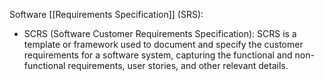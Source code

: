 Software [[Requirements Specification]] (SRS):
- SCRS (Software Customer Requirements Specification): SCRS is a template or framework used to document and specify the customer requirements for a software system, capturing the functional and non-functional requirements, user stories, and other relevant details.